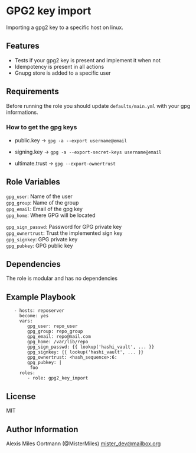 GPG2 key import
=========

Importing a gpg2 key to a specific host on linux.

## Features

- Tests if your gpg2 key is present and implement it when not
- Idempotency is present in all actions
- Gnupg store is added to a specific user

Requirements
------------
Before running the role you should update `defaults/main.yml` with your gpg informations.

### How to get the gpg keys

- public.key -> `gpg -a --export username@email`

- signing.key -> `gpg -a --export-secret-keys username@email`

- ultimate.trust -> `gpg --export-ownertrust`

Role Variables
--------------
`gpg_user`: Name of the user <br />
`gpg_group`: Name of the group <br />
`gpg_email`: Email of the gpg key <br />
`gpg_home`: Where GPG will be located

`gpg_sign_passwd`: Password for GPG private key <br />
`gpg_ownertrust`: Trust the implemented sign key<br />
`gpg_signkey`: GPG private key <br />
`gpg_pubkey`: GPG public key

Dependencies
------------

The role is modular and has no dependencies

Example Playbook
----------------
```
   - hosts: reposerver
     become: yes
     vars:
        gpg_user: repo_user
        gpg_group: repo_group
        gpg_email: repo@mail.com
        gpg_home: /var/lib/repo
        gpg_sign_passwd: {{ lookup('hashi_vault', ... }}
        gpg_signkey: {{ lookup('hashi_vault', ... }}
        gpg_ownertrust: <hash_sequence>:6:
        gpg_pubkey: |
         foo
     roles:
        - role: gpg2_key_import
```

License
-------
MIT

Author Information
------------------
Alexis Miles Oortmann (@MisterMiles) <mister_dev@mailbox.org>
